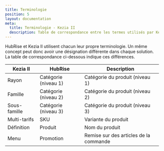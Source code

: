 ```yaml
---
title: Terminologie
position: 5
layout: documentation
meta:
  title: Terminologie - Kezia II
  description: Table de correspondance entre les termes utilisés par Kezia II et ceux utilisés par HubRise.
---
```


HubRise et Kezia II utilisent chacun leur propre terminologie. Un même concept peut donc avoir une désignation différente dans chaque solution. La table de correspondance ci-dessous indique ces différences.

| Kezia II             | HubRise              | Description                             |
| -------------------- | -------------------- | --------------------------------------- |
| Rayon                | Catégorie (niveau 1) | Catégorie du produit (niveau 1)         |
| Famille              | Catégorie (niveau 2) | Catégorie du produit (niveau 2)         |
| Sous-famille         | Catégorie (niveau 3) | Catégorie du produit (niveau 3)         |
| Multi-tarifs         | SKU                  | Variante du produit                     |
| Définition           | Produit              | Nom du produit                          |
| Menu                 | Promotion            | Remise sur des articles de la commande  |